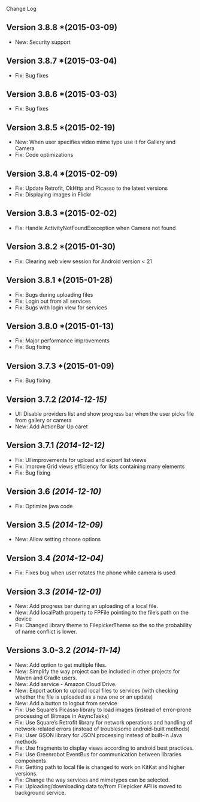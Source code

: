 Change Log

Version 3.8.8 *(2015-03-09)
----------------------------
  * New: Security support

Version 3.8.7 *(2015-03-04)
----------------------------
  * Fix: Bug fixes

Version 3.8.6 *(2015-03-03)
----------------------------
  * Fix: Bug fixes

Version 3.8.5 *(2015-02-19)
----------------------------
  * New: When user specifies video mime type use it for Gallery and Camera
  * Fix: Code optimizations

Version 3.8.4 *(2015-02-09)
----------------------------
  * Fix: Update Retrofit, OkHttp and Picasso to the latest versions
  * Fix: Displaying images in Flickr

Version 3.8.3 *(2015-02-02)
----------------------------
  * Fix: Handle ActivityNotFoundExeception when Camera not found

Version 3.8.2 *(2015-01-30)
----------------------------
  * Fix: Clearing web view session for Android version < 21

Version 3.8.1 *(2015-01-28)
----------------------------
  * Fix: Bugs during uploading files
  * Fix: Login out from all services
  * Fix: Bugs with login view for services

Version 3.8.0 *(2015-01-13)
----------------------------
  * Fix: Major performance improvements
  * Fix: Bug fixing

Version 3.7.3 *(2015-01-09)
----------------------------
  * Fix: Bug fixing

Version 3.7.2 *(2014-12-15)*
----------------------------
  * UI: Disable providers list and show progress bar when the user picks file from gallery or camera 
  * New: Add ActionBar Up caret

Version 3.7.1 *(2014-12-12)*
----------------------------
  * Fix: UI improvements for upload and export list views
  * Fix: Improve Grid views efficiency for lists containing many elements 
  * Fix: Bug fixing

Version 3.6 *(2014-12-10)*
----------------------------
  * Fix: Optimize java code

Version 3.5 *(2014-12-09)*
----------------------------
  * New: Allow setting choose options

Version 3.4 *(2014-12-04)*
----------------------------
  * Fix: Fixes bug when user rotates the phone while camera is used

Version 3.3 *(2014-12-01)*
----------------------------
  * New: Add progress bar during an uploading of a local file.
  * New: Add localPath property to FPFile pointing to the file’s path on the device
  * Fix: Changed library theme to FilepickerTheme so the so the probability of name conflict is lower.


Versions 3.0-3.2 *(2014-11-14)*
----------------------------
  * New: Add option to get multiple files.
  * New: Simplify the way project can be included in other projects for Maven and Gradle users.
  * New: Add service - Amazon Cloud Drive.
  * New: Export action to upload local files to services (with checking whether the file is uploaded as a new one or an update)
  * New: Add a button to logout from service
  * Fix: Use Square’s Picasso library to load images (instead of error-prone processing of Bitmaps in AsyncTasks)
  * Fix: Use Square’s Retrofit library for network operations and handling of network-related errors (instead of troublesome android-built methods)
  * Fix: User GSON library for JSON processing instead of built-in Java methods
  * Fix: Use fragments to display views according to android best practices.
  * Fix: Use Greenrobot EventBus for communication between libraries components
  * Fix: Getting path to local file is changed to work on KitKat and higher versions.
  * Fix: Change the way services and mimetypes can be selected.
  * Fix: Uploading/downloading data to/from Filepicker API is moved to background service.
 